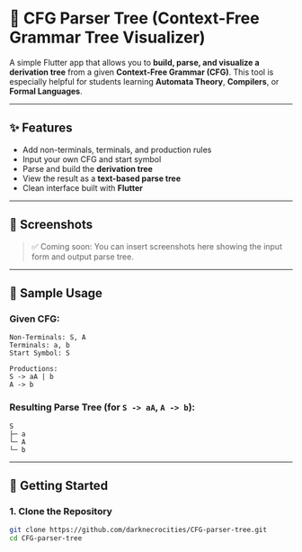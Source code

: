 # 📘 CFG Parser Tree (Context-Free Grammar Tree Visualizer)

A simple Flutter app that allows you to **build, parse, and visualize a derivation tree** from a given **Context-Free Grammar (CFG)**. This tool is especially helpful for students learning **Automata Theory**, **Compilers**, or **Formal Languages**.

---

## ✨ Features

- Add non-terminals, terminals, and production rules
- Input your own CFG and start symbol
- Parse and build the **derivation tree**
- View the result as a **text-based parse tree**
- Clean interface built with **Flutter**

---

## 📱 Screenshots

> ✅ Coming soon: You can insert screenshots here showing the input form and output parse tree.

---

## 🧠 Sample Usage

### Given CFG:

```
Non-Terminals: S, A
Terminals: a, b
Start Symbol: S

Productions:
S -> aA | b
A -> b

```

### Resulting Parse Tree (for `S -> aA`, `A -> b`):

```
S
├─ a
└─ A
└─ b

```

---

## 🚀 Getting Started

### 1. Clone the Repository
```bash
git clone https://github.com/darknecrocities/CFG-parser-tree.git
cd CFG-parser-tree
